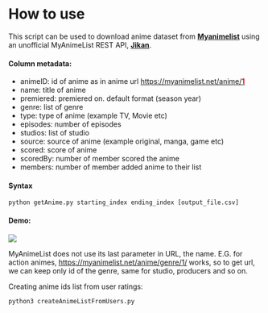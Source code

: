# How to use

This script can be used to download anime dataset from [**Myanimelist**](https://myanimelist.net/) using an unofficial MyAnimeList REST API, [**Jikan**](https://jikan.me/docs).

#### Column metadata:

* animeID: id of anime as in anime url [https://myanimelist.net/anime/<span style="color:red">**1**</span>](https://myanimelist.net/anime/1)
* name: title of anime
* premiered: premiered on. default format (season year) 
* genre: list of genre
* type: type of anime (example TV, Movie etc) 
* episodes: number of episodes
* studios: list of studio
* source: source of anime (example original, manga, game etc) 
* scored: score of anime
* scoredBy: number of member scored the anime
* members: number of member added anime to their list

#### Syntax
```
python getAnime.py starting_index ending_index [output_file.csv]
```


#### Demo:

![](../demo/getAnime.gif)

MyAnimeList does not use its last parameter in URL, the name.
E.G. for action animes, https://myanimelist.net/anime/genre/1/<literally anything>
works, so to get url, we can keep only id of the genre, same for studio, producers and so on.

Creating anime ids list from user ratings:
```
python3 createAnimeListFromUsers.py
```
